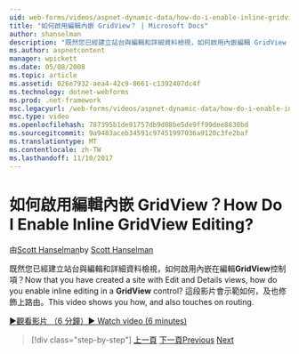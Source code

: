 ```yaml
---
uid: web-forms/videos/aspnet-dynamic-data/how-do-i-enable-inline-gridview-editing
title: "如何啟用編輯內嵌 GridView？ | Microsoft Docs"
author: shanselman
description: "既然您已經建立站台與編輯和詳細資料檢視，如何啟用內嵌編輯 GridView 控制項中？ 這段影片會示範如何，及也 touc..."
ms.author: aspnetcontent
manager: wpickett
ms.date: 05/08/2008
ms.topic: article
ms.assetid: 026e7932-aea4-42c9-8661-c1392407dc4f
ms.technology: dotnet-webforms
ms.prod: .net-framework
msc.legacyurl: /web-forms/videos/aspnet-dynamic-data/how-do-i-enable-inline-gridview-editing
msc.type: video
ms.openlocfilehash: 787395b1de91757db9d08be5de9ff99dee8830bd
ms.sourcegitcommit: 9a9483aceb34591c97451997036a9120c3fe2baf
ms.translationtype: MT
ms.contentlocale: zh-TW
ms.lasthandoff: 11/10/2017
---
```

<a name="how-do-i-enable-inline-gridview-editing"></a><span data-ttu-id="fa69e-105">如何啟用編輯內嵌 GridView？</span><span class="sxs-lookup"><span data-stu-id="fa69e-105">How Do I Enable Inline GridView Editing?</span></span>
====================
<span data-ttu-id="fa69e-106">由[Scott Hanselman](https://github.com/shanselman)</span><span class="sxs-lookup"><span data-stu-id="fa69e-106">by [Scott Hanselman](https://github.com/shanselman)</span></span>

<span data-ttu-id="fa69e-107">既然您已經建立站台與編輯和詳細資料檢視，如何啟用內嵌在編輯**GridView**控制項？</span><span class="sxs-lookup"><span data-stu-id="fa69e-107">Now that you have created a site with Edit and Details views, how do you enable inline editing in a **GridView** control?</span></span> <span data-ttu-id="fa69e-108">這段影片會示範如何，及也修飾上路由。</span><span class="sxs-lookup"><span data-stu-id="fa69e-108">This video shows you how, and also touches on routing.</span></span>

[<span data-ttu-id="fa69e-109">&#9654;觀看影片 （6 分鐘）</span><span class="sxs-lookup"><span data-stu-id="fa69e-109">&#9654; Watch video (6 minutes)</span></span>](https://channel9.msdn.com/Blogs/ASP-NET-Site-Videos/how-do-i-enable-inline-gridview-editing)

>[!div class="step-by-step"]
<span data-ttu-id="fa69e-110">[上一頁](your-first-scaffold-and-what-is-dynamic-data.md)
[下一頁](how-do-i-change-how-my-fields-render.md)</span><span class="sxs-lookup"><span data-stu-id="fa69e-110">[Previous](your-first-scaffold-and-what-is-dynamic-data.md)
[Next](how-do-i-change-how-my-fields-render.md)</span></span>
